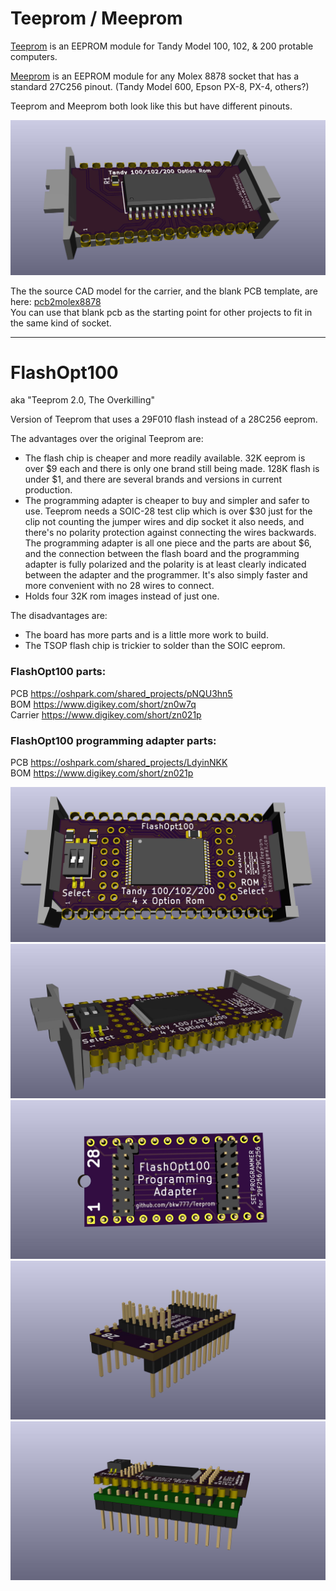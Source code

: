 # Teeprom / Meeprom

[Teeprom](http://tandy.wiki/Teeprom) is an EEPROM module for Tandy Model 100, 102, & 200 protable computers.

[Meeprom](http://tandy.wiki/Meeprom) is an EEPROM module for any Molex 8878 socket that has a standard 27C256 pinout. (Tandy Model 600, Epson PX-8, PX-4, others?)

Teeprom and Meeprom both look like this but have different pinouts.

![render](Teeprom.jpg)

The the source CAD model for the carrier, and the blank PCB template, are here: [pcb2molex8878](http://github.com/aljex/pcb2molex8878)  
You can use that blank pcb as the starting point for other projects to fit in the same kind of socket.

----

# FlashOpt100
aka "Teeprom 2.0, The Overkilling"

Version of Teeprom that uses a 29F010 flash instead of a 28C256 eeprom.

The advantages over the original Teeprom are:
* The flash chip is cheaper and more readily available. 32K eeprom is over $9 each and there is only one brand still being made. 128K flash is under $1, and there are several brands and versions in current production.  
* The programming adapter is cheaper to buy and simpler and safer to use. Teeprom needs a SOIC-28 test clip which is over $30 just for the clip not counting the jumper wires and dip socket it also needs, and there's no polarity protection against connecting the wires backwards. The programming adapter is all one piece and the parts are about $6, and the connection between the flash board and the programming adapter is fully polarized and the polarity is at least clearly indicated between the adapter and the programmer. It's also simply faster and more convenient with no 28 wires to connect.  
* Holds four 32K rom images instead of just one.  

The disadvantages are:  
* The board has more parts and is a little more work to build.  
* The TSOP flash chip is trickier to solder than the SOIC eeprom.  

### FlashOpt100 parts:  
PCB https://oshpark.com/shared_projects/pNQU3hn5  
BOM https://www.digikey.com/short/zn0w7q  
Carrier https://www.digikey.com/short/zn021p  

### FlashOpt100 programming adapter parts:  
PCB https://oshpark.com/shared_projects/LdyinNKK  
BOM https://www.digikey.com/short/zn021p  

![render](FlashOpt100_1.jpg)
![render](FlashOpt100_2.jpg)
![render](FlashOpt100_programming_adapter_1.jpg)
![render](FlashOpt100_programming_adapter_2.jpg)
![render](FlashOpt100_programming_adapter_4.jpg)

